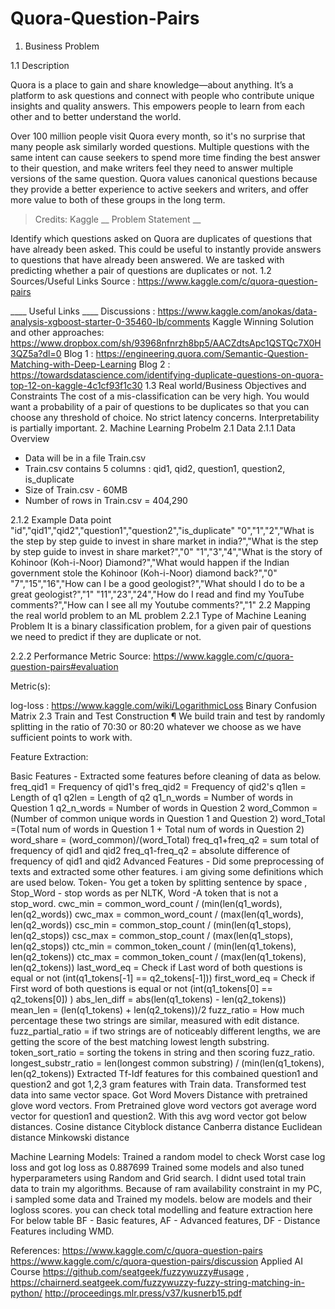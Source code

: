 # Quora-Question-Pairs



1. Business Problem 

1.1 Description 


Quora is a place to gain and share knowledge—about anything. It’s a platform to ask questions and connect with people who contribute unique insights and quality answers. This empowers people to learn from each other and to better understand the world.

Over 100 million people visit Quora every month, so it's no surprise that many people ask similarly worded questions. Multiple questions with the same intent can cause seekers to spend more time finding the best answer to their question, and make writers feel they need to answer multiple versions of the same question. Quora values canonical questions because they provide a better experience to active seekers and writers, and offer more value to both of these groups in the long term.


> Credits: Kaggle
__ Problem Statement __

Identify which questions asked on Quora are duplicates of questions that have already been asked.
This could be useful to instantly provide answers to questions that have already been answered.
We are tasked with predicting whether a pair of questions are duplicates or not.
1.2 Sources/Useful Links
Source : https://www.kaggle.com/c/quora-question-pairs

____ Useful Links ____
Discussions : https://www.kaggle.com/anokas/data-analysis-xgboost-starter-0-35460-lb/comments
Kaggle Winning Solution and other approaches: https://www.dropbox.com/sh/93968nfnrzh8bp5/AACZdtsApc1QSTQc7X0H3QZ5a?dl=0
Blog 1 : https://engineering.quora.com/Semantic-Question-Matching-with-Deep-Learning
Blog 2 : https://towardsdatascience.com/identifying-duplicate-questions-on-quora-top-12-on-kaggle-4c1cf93f1c30
1.3 Real world/Business Objectives and Constraints 
The cost of a mis-classification can be very high.
You would want a probability of a pair of questions to be duplicates so that you can choose any threshold of choice.
No strict latency concerns.
Interpretability is partially important.
2. Machine Learning Probelm 
2.1 Data 
2.1.1 Data Overview 
- Data will be in a file Train.csv
- Train.csv contains 5 columns : qid1, qid2, question1, question2, is_duplicate
- Size of Train.csv - 60MB
- Number of rows in Train.csv = 404,290

2.1.2 Example Data point 
"id","qid1","qid2","question1","question2","is_duplicate"
"0","1","2","What is the step by step guide to invest in share market in india?","What is the step by step guide to invest in share market?","0"
"1","3","4","What is the story of Kohinoor (Koh-i-Noor) Diamond?","What would happen if the Indian government stole the Kohinoor (Koh-i-Noor) diamond back?","0"
"7","15","16","How can I be a good geologist?","What should I do to be a great geologist?","1"
"11","23","24","How do I read and find my YouTube comments?","How can I see all my Youtube comments?","1"
2.2 Mapping the real world problem to an ML problem 
2.2.1 Type of Machine Leaning Problem 
It is a binary classification problem, for a given pair of questions we need to predict if they are duplicate or not.

2.2.2 Performance Metric 
Source: https://www.kaggle.com/c/quora-question-pairs#evaluation

Metric(s):

log-loss : https://www.kaggle.com/wiki/LogarithmicLoss
Binary Confusion Matrix
2.3 Train and Test Construction ¶
We build train and test by randomly splitting in the ratio of 70:30 or 80:20 whatever we choose as we have sufficient points to work with.



Feature Extraction:


Basic Features - Extracted some features before cleaning of data as below.
freq_qid1 = Frequency of qid1's
freq_qid2 = Frequency of qid2's
q1len = Length of q1
q2len = Length of q2
q1_n_words = Number of words in Question 1
q2_n_words = Number of words in Question 2
word_Common = (Number of common unique words in Question 1 and Question 2)
word_Total =(Total num of words in Question 1 + Total num of words in Question 2)
word_share = (word_common)/(word_Total)
freq_q1+freq_q2 = sum total of frequency of qid1 and qid2
freq_q1-freq_q2 = absolute difference of frequency of qid1 and qid2
Advanced Features - Did some preprocessing of texts and extracted some other features. i am giving some definitions which are used below. Token- You get a token by splitting sentence by space , Stop_Word - stop words as per NLTK, Word -A token that is not a stop_word.
cwc_min = common_word_count / (min(len(q1_words), len(q2_words))
cwc_max = common_word_count / (max(len(q1_words), len(q2_words))
csc_min = common_stop_count / (min(len(q1_stops), len(q2_stops))
csc_max = common_stop_count / (max(len(q1_stops), len(q2_stops))
ctc_min = common_token_count / (min(len(q1_tokens), len(q2_tokens))
ctc_max = common_token_count / (max(len(q1_tokens), len(q2_tokens))
last_word_eq = Check if Last word of both questions is equal or not (int(q1_tokens[-1] == q2_tokens[-1]))
first_word_eq = Check if First word of both questions is equal or not (int(q1_tokens[0] == q2_tokens[0]) )
abs_len_diff = abs(len(q1_tokens) - len(q2_tokens))
mean_len = (len(q1_tokens) + len(q2_tokens))/2
fuzz_ratio = How much percentage these two strings are similar, measured with edit distance.
fuzz_partial_ratio = if two strings are of noticeably different lengths, we are getting the score of the best matching lowest length substring.
token_sort_ratio = sorting the tokens in string and then scoring fuzz_ratio.
longest_substr_ratio = len(longest common substring) / (min(len(q1_tokens), len(q2_tokens))
Extracted Tf-Idf features for this combained question1 and question2 and got 1,2,3 gram features with Train data. Transformed test data into same vector space.
Got Word Movers Distance with pretrained glove word vectors.
From Pretrained glove word vectors got average word vector for question1 and question2. With this avg word vector got below distances.
Cosine distance
Cityblock distance
Canberra distance
Euclidean distance
Minkowski distance


Machine Learning Models:
Trained a random model to check Worst case log loss and got log loss as 0.887699
Trained some models and also tuned hyperparameters using Random and Grid search. I didnt used total train data to train my algorithms. Because of ram availability constraint in my PC, i sampled some data and Trained my models. below are models and their logloss scores. you can check total modelling and feature extraction here
For below table BF - Basic features, AF - Advanced features, DF - Distance Features including WMD.


References:
https://www.kaggle.com/c/quora-question-pairs
https://www.kaggle.com/c/quora-question-pairs/discussion
Applied AI Course
https://github.com/seatgeek/fuzzywuzzy#usage , https://chairnerd.seatgeek.com/fuzzywuzzy-fuzzy-string-matching-in-python/
http://proceedings.mlr.press/v37/kusnerb15.pdf
